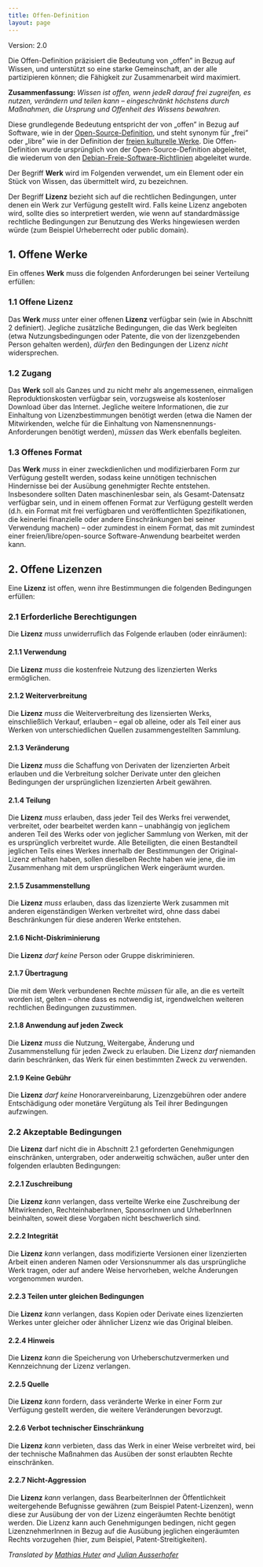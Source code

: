 ```yaml
---
title: Offen-Definition
layout: page
---
```


Version: 2.0

Die Offen-Definition präzisiert die Bedeutung von „offen” in Bezug auf Wissen, und unterstützt so eine starke Gemeinschaft, an der alle partizipieren können; die Fähigkeit zur Zusammenarbeit wird maximiert.

**Zusammenfassung:** _Wissen ist offen, wenn jedeR darauf frei zugreifen, es nutzen, verändern und teilen kann – eingeschränkt höchstens durch Maßnahmen, die Ursprung und Offenheit des Wissens bewahren._

Diese grundlegende Bedeutung entspricht der von „offen” in Bezug auf Software, wie in der [Open-Source-Definition](http://opensource.org/docs/osd), und steht synonym für „frei” oder „libre” wie in der Definition der [freien kulturelle Werke](http://freedomdefined.org/Definition/De/1.0). Die Offen-Definition wurde ursprünglich von der Open-Source-Definition abgeleitet, die wiederum von den [Debian-Freie-Software-Richtlinien](http://www.debian.org/social_contract) abgeleitet wurde.

Der Begriff **Werk** wird im Folgenden verwendet, um ein Element oder ein Stück von Wissen, das übermittelt wird, zu bezeichnen.

Der Begriff **Lizenz** bezieht sich auf die rechtlichen Bedingungen, unter denen ein Werk zur Verfügung gestellt wird. Falls keine Lizenz angeboten wird, sollte dies so interpretiert werden, wie wenn auf standardmässige rechtliche Bedingungen zur Benutzung des Werks hingewiesen werden würde (zum Beispiel Urheberrecht oder public domain).

## 1. Offene Werke

Ein offenes **Werk** muss die folgenden Anforderungen bei seiner Verteilung erfüllen:

### 1.1 Offene Lizenz

Das **Werk** _muss_ unter einer offenen **Lizenz** verfügbar sein (wie in Abschnitt 2 definiert). Jegliche zusätzliche Bedingungen, die das Werk begleiten (etwa Nutzungsbedingungen oder Patente, die von der lizenzgebenden Person gehalten werden), _dürfen_ den Bedingungen der Lizenz _nicht_ widersprechen.

### 1.2 Zugang

Das **Werk** soll als Ganzes und zu nicht mehr als angemessenen, einmaligen Reproduktionskosten verfügbar sein, vorzugsweise als kostenloser Download über das Internet. Jegliche weitere Informationen, die zur Einhaltung von Lizenzbestimmungen benötigt werden (etwa die Namen der Mitwirkenden, welche für die Einhaltung von Namensnennungs-Anforderungen benötigt werden), _müssen_ das Werk ebenfalls begleiten.

### 1.3 Offenes Format

Das **Werk** _muss_ in einer zweckdienlichen und modifizierbaren Form zur Verfügung gestellt werden, sodass keine unnötigen technischen Hindernisse bei der Ausübung genehmigter Rechte entstehen. Insbesondere sollten Daten maschinenlesbar sein, als Gesamt-Datensatz verfügbar sein, und in einem offenen Format zur Verfügung gestellt werden (d.h. ein Format mit frei verfügbaren und veröffentlichten Spezifikationen, die keinerlei finanzielle oder andere Einschränkungen bei seiner Verwendung machen) – oder zumindest in einem Format, das mit zumindest einer freien/libre/open-source Software-Anwendung bearbeitet werden kann.


## 2. Offene Lizenzen

Eine **Lizenz** ist offen, wenn ihre Bestimmungen die folgenden Bedingungen erfüllen:

### 2.1 Erforderliche Berechtigungen

Die **Lizenz** _muss_ unwiderruflich das Folgende erlauben (oder einräumen):

#### 2.1.1 Verwendung

Die **Lizenz** _muss_ die kostenfreie Nutzung des lizenzierten Werks ermöglichen.

#### 2.1.2 Weiterverbreitung

Die **Lizenz** _muss_ die Weiterverbreitung des lizensierten Werks, einschließlich Verkauf, erlauben – egal ob alleine, oder als Teil einer aus Werken von unterschiedlichen Quellen zusammengestellten Sammlung.

#### 2.1.3 Veränderung

Die **Lizenz** _muss_ die Schaffung von Derivaten der lizenzierten Arbeit erlauben und die Verbreitung solcher Derivate unter den gleichen Bedingungen der ursprünglichen lizenzierten Arbeit gewähren.

#### 2.1.4 Teilung

Die **Lizenz** _muss_ erlauben, dass jeder Teil des Werks frei verwendet, verbreitet, oder bearbeitet werden kann – unabhängig von jeglichem anderen Teil des Werks oder von jeglicher Sammlung von Werken, mit der es ursprünglich verbreitet wurde. Alle Beteiligten, die einen Bestandteil jeglichen Teils eines Werkes innerhalb der Bestimmungen der Original-Lizenz erhalten haben, sollen dieselben Rechte haben wie jene, die im Zusammenhang mit dem ursprünglichen Werk eingeräumt wurden.

#### 2.1.5 Zusammenstellung

Die **Lizenz** _muss_ erlauben, dass das lizenzierte Werk zusammen mit anderen eigenständigen Werken verbreitet wird, ohne dass dabei Beschränkungen für diese anderen Werke entstehen.

#### 2.1.6 Nicht-Diskriminierung

Die **Lizenz** _darf keine_ Person oder Gruppe diskriminieren.

#### 2.1.7 Übertragung

Die mit dem Werk verbundenen Rechte _müssen_ für alle, an die es verteilt worden ist, gelten – ohne dass es notwendig ist, irgendwelchen weiteren rechtlichen Bedingungen zuzustimmen.

#### 2.1.8 Anwendung auf jeden Zweck

Die **Lizenz** _muss_ die Nutzung, Weitergabe, Änderung und Zusammenstellung für jeden Zweck zu erlauben. Die Lizenz _darf_ niemanden darin beschränken, das Werk für  einen bestimmten Zweck zu verwenden.

#### 2.1.9 Keine Gebühr

Die **Lizenz** _darf keine_ Honorarvereinbarung, Lizenzgebühren oder andere Entschädigung oder monetäre Vergütung als Teil ihrer Bedingungen aufzwingen.

### 2.2 Akzeptable Bedingungen

Die **Lizenz** darf nicht die in Abschnitt 2.1 geforderten Genehmigungen einschränken, untergraben, oder anderweitig schwächen, außer unter den folgenden erlaubten Bedingungen:

#### 2.2.1 Zuschreibung

Die **Lizenz** _kann_ verlangen, dass verteilte Werke eine Zuschreibung der Mitwirkenden, RechteinhaberInnen, SponsorInnen und UrheberInnen beinhalten, soweit diese Vorgaben nicht beschwerlich sind.

#### 2.2.2 Integrität

Die **Lizenz** _kann_ verlangen, dass modifizierte Versionen einer lizenzierten Arbeit einen anderen Namen oder Versionsnummer als das ursprüngliche Werk tragen, oder auf andere Weise hervorheben, welche Änderungen vorgenommen wurden.

#### 2.2.3 Teilen unter gleichen Bedingungen

Die **Lizenz** _kann_ verlangen, dass Kopien oder Derivate eines lizenzierten Werkes unter gleicher oder ähnlicher Lizenz wie das Original bleiben.

#### 2.2.4 Hinweis

Die **Lizenz** _kann_ die Speicherung von Urheberschutzvermerken und Kennzeichnung der Lizenz verlangen.

#### 2.2.5 Quelle

Die **Lizenz** _kann_ fordern, dass veränderte Werke in einer Form zur Verfügung gestellt werden, die weitere Veränderungen bevorzugt.

#### 2.2.6 Verbot technischer Einschränkung

Die **Lizenz** _kann_ verbieten, dass das Werk in einer Weise verbreitet wird, bei der technische Maßnahmen das Ausüben der sonst erlaubten Rechte einschränken.

#### 2.2.7 Nicht-Aggression

Die **Lizenz** _kann_ verlangen, dass BearbeiterInnen der Öffentlichkeit weitergehende  Befugnisse gewähren (zum Beispiel Patent-Lizenzen), wenn diese zur Ausübung der von der Lizenz eingeräumten Rechte benötigt werden. Die Lizenz kann auch Genehmigungen bedingen, nicht gegen LizenznehmerInnen in Bezug auf die Ausübung jeglichen eingeräumten Rechts vorzugehen  (hier, zum Beispiel, Patent-Streitigkeiten).

_Translated by [Mathias Huter](https://twitter.com/mathiashuter) and [Julian Ausserhofer](https://twitter.com/julauss)_